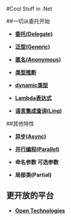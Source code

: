 #Cool Stuff in .Net

##一切从委托开始

* **[委托(Delegate)](Delegate.md)**

* **[泛型(Generic)](Generic.md)**

* **[匿名(Anonymous)](Anonymous.md)**

* **[类型推断](Var.md)**

* **[dynamic类型](Dynamic.md)**

* **[Lambda表达式](Lambda.md)**

* **[语言集成查询(Linq)](Linq.md)**

##其他特性

* **[异步(Async)](Async.md)**

* **[并行编程(Parallel)](Parallel.md)**

* **命名参数 可选参数**

* **局部类(Partial)**

## 更开放的平台

* **[Open Technologies](Open.md)**


